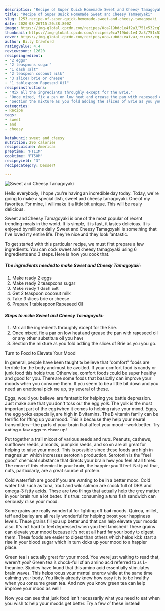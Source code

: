 ```yaml
---
description: "Recipe of Super Quick Homemade Sweet and Cheesy Tamagoyaki"
title: "Recipe of Super Quick Homemade Sweet and Cheesy Tamagoyaki"
slug: 1253-recipe-of-super-quick-homemade-sweet-and-cheesy-tamagoyaki
date: 2020-08-26T15:20:38.800Z
image: https://img-global.cpcdn.com/recipes/0ca719bdc1e4f2a3/751x532cq70/sweet-and-cheesy-tamagoyaki-recipe-main-photo.jpg
thumbnail: https://img-global.cpcdn.com/recipes/0ca719bdc1e4f2a3/751x532cq70/sweet-and-cheesy-tamagoyaki-recipe-main-photo.jpg
cover: https://img-global.cpcdn.com/recipes/0ca719bdc1e4f2a3/751x532cq70/sweet-and-cheesy-tamagoyaki-recipe-main-photo.jpg
author: Billy Crawford
ratingvalue: 4.4
reviewcount: 12620
recipeingredient:
- "2 eggs"
- "2 teaspoons sugar"
- "1 dash salt"
- "2 teaspoon coconut milk"
- "3 slices brie or cheese"
- "1 tablespoon Rapeseed Oil"
recipeinstructions:
- "Mix all the ingredients throughly except for the Brie."
- "Once mixed, fix a pan on low heat and grease the pan with rapeseed oil or any other substitute oil you have"
- "Section the mixture as you fold adding the slices of Brie as you you go."
categories:
- Recipe
tags:
- sweet
- and
- cheesy

katakunci: sweet and cheesy 
nutrition: 296 calories
recipecuisine: American
preptime: "PT11M"
cooktime: "PT50M"
recipeyield: "3"
recipecategory: Dessert

---
```



![Sweet and Cheesy Tamagoyaki](https://img-global.cpcdn.com/recipes/0ca719bdc1e4f2a3/751x532cq70/sweet-and-cheesy-tamagoyaki-recipe-main-photo.jpg)

Hello everybody, I hope you're having an incredible day today. Today, we're going to make a special dish, sweet and cheesy tamagoyaki. One of my favorites. For mine, I will make it a little bit unique. This will be really delicious.

Sweet and Cheesy Tamagoyaki is one of the most popular of recent trending meals in the world. It is simple, it is fast, it tastes delicious. It is enjoyed by millions daily. Sweet and Cheesy Tamagoyaki is something that I've loved my entire life. They're nice and they look fantastic.




To get started with this particular recipe, we must first prepare a few ingredients. You can cook sweet and cheesy tamagoyaki using 6 ingredients and 3 steps. Here is how you cook that.

<!--inarticleads1-->

##### The ingredients needed to make Sweet and Cheesy Tamagoyaki:

1. Make ready 2 eggs
1. Make ready 2 teaspoons sugar
1. Make ready 1 dash salt
1. Get 2 teaspoon coconut milk
1. Take 3 slices brie or cheese
1. Prepare 1 tablespoon Rapeseed Oil




<!--inarticleads2-->

##### Steps to make Sweet and Cheesy Tamagoyaki:

1. Mix all the ingredients throughly except for the Brie.
1. Once mixed, fix a pan on low heat and grease the pan with rapeseed oil or any other substitute oil you have
1. Section the mixture as you fold adding the slices of Brie as you you go.




Turn to Food to Elevate Your Mood


In general, people have been taught to believe that "comfort" foods are terrible for the body and must be avoided. If your comfort food is candy or junk food this holds true. Otherwise, comfort foods could be super healthy and good for you. There are some foods that basically can improve your moods when you consume them. If you seem to be a little bit down and you need an emotional pick me up, try several of these.

Eggs, would you believe, are fantastic for helping you battle depression. Just make sure that you don't toss out the egg yolk. The yolk is the most important part of the egg iwhen it comes to helping raise your mood. Eggs, the egg yolks especially, are high in B vitamins. The B vitamin family can be terrific for lifting up your mood. This is because they help your neural transmitters--the parts of your brain that affect your mood--work better. Try eating a few eggs to cheer up!

Put together a trail mixout of various seeds and nuts. Peanuts, cashews, sunflower seeds, almonds, pumpkin seeds, and so on are all great for helping to raise your mood. This is possible since these foods are high in magnesium which increases serotonin production. Serotonin is the "feel good" chemical substance that directs your brain how you feel at all times. The more of this chemical in your brain, the happier you'll feel. Not just that, nuts, particularly, are a great source of protein.

Cold water fish are good if you are wanting to be in a better mood. Cold water fish such as tuna, trout and wild salmon are chock full of DHA and omega-3 fatty acids. These are two things that actually help the grey matter in your brain run a lot better. It's true: consuming a tuna fish sandwich can seriously raise your mood. 

Some grains are really wonderful for fighting off bad moods. Quinoa, millet, teff and barley are all really wonderful for helping boost your happiness levels. These grains fill you up better and that can help elevate your moods also. It's not hard to feel depressed when you feel famished! These grains can elevate your mood because it's not at all hard for your body to digest them. These foods are easier to digest than others which helps kick start a rise in your blood sugar which in turn kicks up your mood to a happier place.

Green tea is actually great for your mood. You were just waiting to read that, weren't you? Green tea is chock-full of an amino acid referred to as L-theanine. Studies have found that this amino acid essentially stimulates brain waves. This helps focus your mental energy while at the same time calming your body. You likely already knew how easy it is to be healthy when you consume green tea. And now you know green tea can help improve your mood as well!

Now you can see that junk food isn't necessarily what you need to eat when you wish to help your moods get better. Try a few of these instead!

